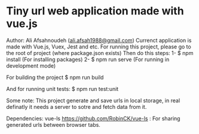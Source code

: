# Tiny url web application made with vue.js
Author: Ali Afsahnoudeh (ali.afsah1988@gmail.com)
Currenct application is made with Vue.js, Vuex, Jest and etc.
For running this project, please go to the root of project (where package.json exists)
Then do this steps: 
1- $ npm install (For installing packages)
2- $ npm run serve (For running in development mode)

For building the project
$ npm run build

And for running unit tests:
$ npm run test:unit


Some note:
This project generate and save urls in local storage, in real definatly it needs a server to sotre and fetch data from it.

Dependencies:
vue-ls https://github.com/RobinCK/vue-ls :
For sharing generated urls between browser tabs.
